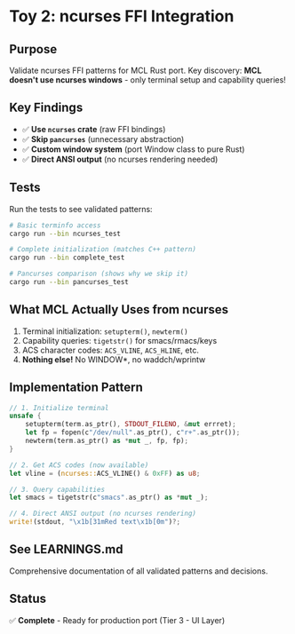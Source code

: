 # Toy 2: ncurses FFI Integration

## Purpose

Validate ncurses FFI patterns for MCL Rust port. Key discovery: **MCL doesn't use ncurses windows** - only terminal setup and capability queries!

## Key Findings

- ✅ **Use `ncurses` crate** (raw FFI bindings)
- ✅ **Skip `pancurses`** (unnecessary abstraction)
- ✅ **Custom window system** (port Window class to pure Rust)
- ✅ **Direct ANSI output** (no ncurses rendering needed)

## Tests

Run the tests to see validated patterns:

```bash
# Basic terminfo access
cargo run --bin ncurses_test

# Complete initialization (matches C++ pattern)
cargo run --bin complete_test

# Pancurses comparison (shows why we skip it)
cargo run --bin pancurses_test
```

## What MCL Actually Uses from ncurses

1. Terminal initialization: `setupterm()`, `newterm()`
2. Capability queries: `tigetstr()` for smacs/rmacs/keys
3. ACS character codes: `ACS_VLINE`, `ACS_HLINE`, etc.
4. **Nothing else!** No WINDOW*, no waddch/wprintw

## Implementation Pattern

```rust
// 1. Initialize terminal
unsafe {
    setupterm(term.as_ptr(), STDOUT_FILENO, &mut errret);
    let fp = fopen(c"/dev/null".as_ptr(), c"r+".as_ptr());
    newterm(term.as_ptr() as *mut _, fp, fp);
}

// 2. Get ACS codes (now available)
let vline = (ncurses::ACS_VLINE() & 0xFF) as u8;

// 3. Query capabilities
let smacs = tigetstr(c"smacs".as_ptr() as *mut _);

// 4. Direct ANSI output (no ncurses rendering)
write!(stdout, "\x1b[31mRed text\x1b[0m")?;
```

## See LEARNINGS.md

Comprehensive documentation of all validated patterns and decisions.

## Status

✅ **Complete** - Ready for production port (Tier 3 - UI Layer)
